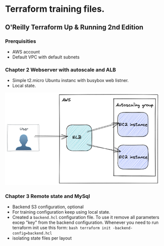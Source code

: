 # Terraform training files.

## O'Reilly Terraform Up & Running 2nd Edition

### Prerquisities

- AWS account
- Default VPC with default subnets

### Chapter 2 Webserver with autoscale and ALB

- Simple t2.micro Ubuntu instanc with busybox web listner.
- Local state.

![Autoscaling group](docs/ch2_autoscaling.excalidraw.png "Autoscaling group")

### Chapter 3 Remote state and MySql

- Backend S3 configuration, optional
- For training configuration keep using local state.
- Created a `backend.hcl` configuration file. To use it remove all
    parameters excep "key" from the backend configuration.
    Whenever you need to run terraform init use this form:
    ```bash terraform init -backend-config=backend.hcl```
- isolating state files per layout
